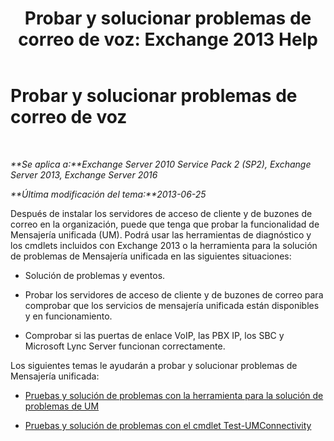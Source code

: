 ﻿---
title: 'Probar y solucionar problemas de correo de voz: Exchange 2013 Help'
TOCTitle: Probar y solucionar problemas de correo de voz
ms:assetid: eafb53fe-2fa9-437c-9369-aec324cc13ce
ms:mtpsurl: https://technet.microsoft.com/es-es/library/Dd351227(v=EXCHG.150)
ms:contentKeyID: 56271508
ms.date: 05/22/2018
mtps_version: v=EXCHG.150
ms.translationtype: MT
---

# Probar y solucionar problemas de correo de voz

 

_**Se aplica a:**Exchange Server 2010 Service Pack 2 (SP2), Exchange Server 2013, Exchange Server 2016_

_**Última modificación del tema:**2013-06-25_

Después de instalar los servidores de acceso de cliente y de buzones de correo en la organización, puede que tenga que probar la funcionalidad de Mensajería unificada (UM). Podrá usar las herramientas de diagnóstico y los cmdlets incluidos con Exchange 2013 o la herramienta para la solución de problemas de Mensajería unificada en las siguientes situaciones:

  - Solución de problemas y eventos.

  - Probar los servidores de acceso de cliente y de buzones de correo para comprobar que los servicios de mensajería unificada están disponibles y en funcionamiento.

  - Comprobar si las puertas de enlace VoIP, las PBX IP, los SBC y Microsoft Lync Server funcionan correctamente.

Los siguientes temas le ayudarán a probar y solucionar problemas de Mensajería unificada:

  - [Pruebas y solución de problemas con la herramienta para la solución de problemas de UM](testing-and-troubleshooting-with-the-um-troubleshooting-tool-exchange-2013-help.md)

  - [Pruebas y solución de problemas con el cmdlet Test-UMConnectivity](testing-and-troubleshooting-with-the-test-umconnectivity-cmdlet-exchange-2013-help.md)


